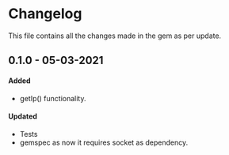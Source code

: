 # Changelog
This file contains all the changes made in the gem as per update.


## 0.1.0 - 05-03-2021
#### Added
- getIp() functionality.
#### Updated
- Tests
- gemspec as now it requires socket as dependency.